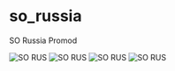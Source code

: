 # so_russia
SO Russia Promod

![SO RUS](https://cdn.discordapp.com/attachments/891191549034131457/976551460357693480/unknown.png)
![SO RUS](https://media.discordapp.net/attachments/891528786221363250/925277389284577300/unknown.png)
![SO RUS](https://media.discordapp.net/attachments/965501322986156083/975444186205679676/unknown.png)
![SO RUS](https://media.discordapp.net/attachments/957563497011617815/977291402646024203/unknown.png)

